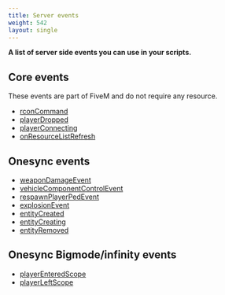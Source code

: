 ```yaml
---
title: Server events
weight: 542
layout: single
---
```


**A list of server side events you can use in your scripts.**

Core events
-----------

These events are part of FiveM and do not require any resource.

- [rconCommand](../list/rconCommand)
- [playerDropped](../list/playerDropped)
- [playerConnecting](../list/playerConnecting)
- [onResourceListRefresh](../list/onResourceListRefresh)

Onesync events
-----------
- [weaponDamageEvent](../list/weaponDamageEvent)
- [vehicleComponentControlEvent](../list/vehicleComponentControlEvent)
- [respawnPlayerPedEvent](../list/respawnPlayerPedEvent)
- [explosionEvent](../list/explosionEvent)
- [entityCreated](../list/entityCreated)
- [entityCreating](../list/entityCreating)
- [entityRemoved](../list/entityRemoved)


Onesync Bigmode/infinity events
-----------
- [playerEnteredScope](../list/playerEnteredScope)
- [playerLeftScope](../list/playerLeftScope)
